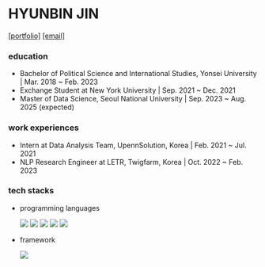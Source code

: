 <h1>HYUNBIN JIN</h1>

[[portfolio]](https://www.notion.so/rhye/Portfolio-f1c2cc9d36ce47ae83dd8dae6fa8c0db?pvs=4) 
[[email]](mailto:rihein@naver.com)

<h3>education</h3>
 
- Bachelor of Political Science and International Studies, Yonsei University  |  Mar. 2018 ~ Feb. 2023
- Exchange Student at New York University  |  Sep. 2021 ~ Dec. 2021
- Master of Data Science, Seoul National University  |  Sep. 2023 ~ Aug. 2025 (expected)
 
<h3>work experiences</h3>

- Intern at Data Analysis Team, UpennSolution, Korea  |  Feb. 2021 ~ Jul. 2021
- NLP Research Engineer at LETR, Twigfarm, Korea  |  Oct. 2022 ~ Feb. 2023

<h3>tech stacks</h3>

- programming languages
<t><p>
  <img src="https://img.shields.io/badge/Python-3766AB?style=flat-square&logo=Python&logoColor=white"/></a>
  <img src="https://img.shields.io/badge/R-276DC3?style=flat-square&logo=R&logoColor=white"/></a>
  <img src="https://img.shields.io/badge/-HTML5-%23E44D27?style=flat-square&logo=html5&logoColor=white"/></a>
  <img src="https://img.shields.io/badge/CSS-1572B6?style=flat-square&logo=css3&logoColor=white"/></a>
  <img src="https://img.shields.io/badge/Javascript-F7DF1E?style=flat-square&logo=javascript&logoColor=white"/></a>
</p></t>


- framework
<t><p>
  <img src="https://img.shields.io/badge/PyTorch-EE4C2C?style=flat-square&logo=pytorch&logoColor=white"/></a> 
</p></t>


